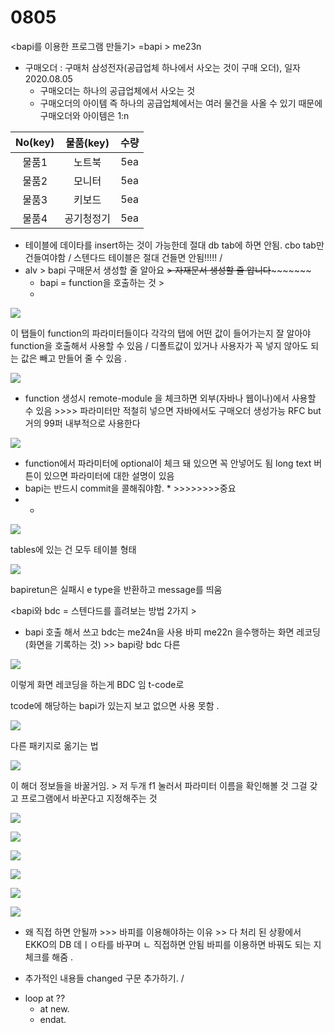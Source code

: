# 0805

&lt;bapi를 이용한 프로그램 만들기&gt; =bapi &gt; me23n

* 구매오더 : 구매처 삼성전자\(공급업체 하나에서 사오는 것이 구매 오더\), 일자 2020.08.05
  * 구매오더는 하나의 공급업체에서 사오는 것
  * 구매오더의 아이템 즉 하나의 공급업체에서는 여러 물건을 사올 수 있기 때문에  구매오더와 아이템은 1:n 

| No\(key\) | 물품\(key\) | 수량 |
| :---: | :---: | :---: |
| 물품1 | 노트북 | 5ea |
| 물품2 | 모니터 | 5ea |
| 물품3 | 키보드 | 5ea |
| 물품4 | 공기청정기 | 5ea |

* 테이블에 데이타를 insert하는 것이 가능한데 절대 db tab에 하면 안됨. cbo tab만 건들여야함 / 스텐다드 테이블은 절대 건들면 안됨!!!!!  / 
* alv &gt; bapi 구매문서 생성할 줄 알아요 ~~&gt; 자재문서 생성할 줄 압니다~~~~~~~~~ 
  * bapi = function을 호출하는 것 &gt; 
  * 

![](../../../.gitbook/assets/image%20%28225%29.png)

이 탭들이 function의 파라미터들이다 각각의 탭에 어떤 값이 들어가는지 잘 알아야 function을 호출해서 사용할 수 있음 /  디폴트값이 있거나 사용자가 꼭 넣지 않아도 되는 값은 빼고 만들어 줄 수 있음 . 

![](../../../.gitbook/assets/image%20%28226%29.png)

* function 생성시 remote-module 을 체크하면 외부\(자바나 웹이나\)에서 사용할 수 있음 &gt;&gt;&gt;&gt; 파라미터만 적철히 넣으면 자바에서도 구매오더 생성가능  RFC but 거의 99퍼 내부적으로 사용한다

![](../../../.gitbook/assets/image%20%28214%29.png)

* function에서 파라미터에 optional이 체크 돼 있으면 꼭 안넣어도 됨 long text 버튼이 있으면 파라미터에 대한 설명이 있음  
*  bapi는 반드시 commit을 콜해줘야함. \* &gt;&gt;&gt;&gt;&gt;&gt;&gt;&gt;중요
* * 
![](../../../.gitbook/assets/image%20%28220%29.png)

tables에 있는 건 모두 테이블 형태 

![](../../../.gitbook/assets/image%20%28221%29.png)

bapiretun은  실패시 e type을 반환하고 message를 띄움 

&lt;bapi와 bdc = 스텐다드를 흘려보는 방법 2가지 &gt; 

* bapi 호출 해서 쓰고 bdc는 me24n을 사용 바피  me22n 을수행하는 화면 레코딩\(화면을 기록하는 것\) &gt;&gt;  bapi랑 bdc 다른 



![](../../../.gitbook/assets/kakaotalk_20200805_103603214.jpg)

이렇게 화면 레코딩을 하는게 BDC 임 t-code로 

tcode에 해당하는 bapi가 있는지 보고 없으면 사용 못함 .

![](../../../.gitbook/assets/image%20%28215%29.png)

다른 패키지로 옮기는 법

![](../../../.gitbook/assets/image%20%28216%29.png)

이 해더 정보들을 바꿀거임. &gt; 저 두개 f1 눌러서 파라미터 이름을 확인해볼 것 그걸 갖고 프로그램에서 바꾼다고 지정해주는 것 

![](../../../.gitbook/assets/image%20%28223%29.png)

![](../../../.gitbook/assets/image%20%28229%29.png)



![](../../../.gitbook/assets/image%20%28217%29.png)

![](../../../.gitbook/assets/image%20%28227%29.png)

![](../../../.gitbook/assets/image%20%28224%29.png)

![](../../../.gitbook/assets/image%20%28222%29.png)



* 왜 직접 하면 안될까 &gt;&gt;&gt; 바피를 이용해야하는 이유 &gt;&gt; 다 처리 된 상황에서 EKKO의 DB 데ㅣㅇ타를 바꾸며 ㄴ 직접하면 안됨 바피를 이용하면 바꿔도 되는 지 체크를 해줌 . 

+ 추가적인 내용들 changed 구문 추가하기. /

* loop at ??
  * at new.
  * endat.



